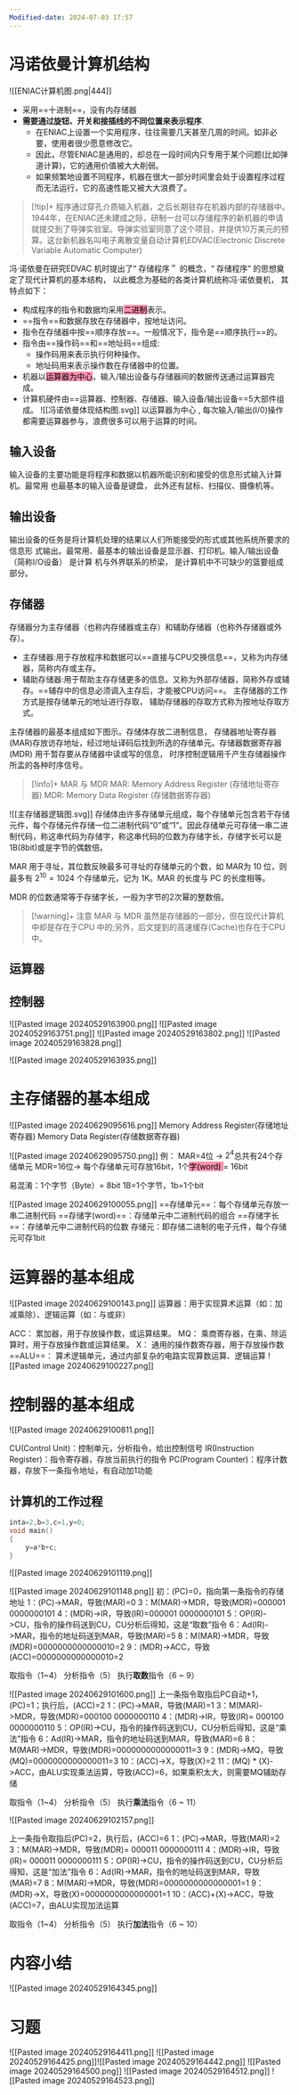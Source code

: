 ```yaml
---
Modified-date: 2024-07-03 17:57
---
```


# 冯诺依曼计算机结构
![[ENIAC计算机图.png|444]]
- 采用==十进制==，没有内存储器
- **需要通过旋钮、开关和接插线的不同位置来表示程序**.
	- 在ENIAC上设置一个实用程序，往往需要几天甚至几周的时间。如非必要，使用者很少愿意修改它。
	- 因此，尽管ENIAC是通用的，却总在一段时间内只专用于某个问题(比如弹道计算)，它的通用价值被大大削弱。
	- 如果频繁地设置不同程序，机器在很大一部分时间里会处于设置程序过程而无法运行，它的高速性能又被大大浪费了。


> [!tip]+ 程序通过穿孔介质输入机器，之后长期驻存在机器内部的存储器中。
> 1944年，在ENIAC还未建成之际，研制一台可以存储程序的新机器的申请就提交到了导弹实验室。导弹实验室同意了这个项目，并提供10万美元的预算。这台新机器名叫电子离散变量自动计算机EDVAC(Electronic Discrete Variable Automatic Computer)


冯·诺依曼在研究EDVAC 机时提出了“ 存储程序＂ 的概念，“ 存储程序” 的思想奠定了现代计算机的基本结构， 以此概念为基础的各类计算机统称冯·诺依曼机， 其特点如下：
- 构成程序的指令和数据均采用<mark style="background: #FF5582A6;">二进制</mark>表示。
- ==指令==和数据存放在存储器中，按地址访问。
- 指令在存储器中按==顺序存放==。一般情况下，指令是==顺序执行==的。
- 指令由==操作码==和==地址码==组成:
	- 操作码用来表示执行何种操作。
	- 地址码用来表示操作数在存储器中的位置。
- 机器以<mark style="background: #FF5582A6;">运算器为中心</mark>，输入/输出设备与存储器间的数据传送通过运算器完成。
- 计算机硬件由==运算器、控制器、存储器、输入设备/输出设备==5大部件组成。
![[冯诺依曼体现结构图.svg]]
以运算器为中心 , 每次输入/输出(I/0)操作都需要运算器参与，浪费很多可以用于运算的时间。


## 输入设备
输入设备的主要功能是将程序和数据以机器所能识别和接受的信息形式输入计算机。最常用
也最基本的输入设备是键盘， 此外还有鼠标、扫描仪、摄像机等。

## 输出设备
输出设备的任务是将计算机处理的结果以人们所能接受的形式或其他系统所要求的信息形
式输出。最常用、最基本的输出设备是显示器、打印机。输入/输出设备（简称I/O设备） 是计算
机与外界联系的桥梁， 是计算机中不可缺少的篮要组成部分。

## 存储器
存储器分为主存储器（也称内存储器或主存）和辅助存储器（也称外存储器或外存）。
- 主存储器:用于存放程序和数据可以==直接与CPU交换信息==，又称为内存储器，简称内存或主存。
- 辅助存储器:用于帮助主存存储更多的信息。又称为外部存储器，简称外存或辅存。==辅存中的信息必须调入主存后，才能被CPU访问==。
主存储器的工作方式是按存储单元的地址进行存取， 辅助存储器的存取方式称为按地址存取方式。

主存储器的最基本组成如下图示。存储体存放二进制信息， 存储器地址寄存器(MAR)存放访存地址，经过地址译码后找到所选的存储单元。存储器数据寄存器(MDR) 用千暂存要从存储器中读或写的信息， 时序控制逻辑用千产生存储器操作所盂的各种时序信号。
> [!info]+ MAR 与 MDR
> MAR: Memory Address Register (存储地址寄存器)
> MDR: Memory Data Register (存储数据寄存器)

![[主存储器逻辑图.svg]]
存储体由许多存储单元组成，每个存储单元包含若干存储元件，每个存储元件存储一位二进制代码“0”或“1”。因此存储单元可存储一串二进制代码，称这串代码为存储字，称这串代码的位数为存储字长，存储字长可以是 1B(8bit)或是字节的偶数倍。

MAR 用于寻址，其位数反映最多可寻址的存储单元的个数，如 MAR为 10 位，则最多有
$2^{10}=1024$ 个存储单元，记为 1K。MAR 的长度与 PC 的长度相等。

MDR 的位数通常等于存储字长，一般为字节的2次幂的整数倍。

> [!warning]+ 注意
> MAR 与 MDR 虽然是存储器的一部分，但在现代计算机中却是存在于CPU 中的;另外，后文提到的高速缓存(Cache)也存在于CPU中。


## 运算器


## 控制器





![[Pasted image 20240529163900.png]]
![[Pasted image 20240529163751.png]]
![[Pasted image 20240529163802.png]]
![[Pasted image 20240529163828.png]]

![[Pasted image 20240529163935.png]]

# 主存储器的基本组成
![[Pasted image 20240629095616.png]]
Memory Address Register(存储地址寄存器)
Memory Data Register(存储数据寄存器)




![[Pasted image 20240629095750.png]]
例：
MAR=4位 -> $2^4$总共有24个存储单元
MDR=16位-> 每个存储单元可存放16bit，1个<mark style="background: #FF5582A6;">字(word) </mark>= 16bit

易混淆：1个字节（Byte）= 8bit
1B=1个字节，1b=1个bit


![[Pasted image 20240629100055.png]]
==存储单元==：每个存储单元存放一串二进制代码
==存储字(word)==：存储单元中二进制代码的组合
==存储字长==：存储单元中二进制代码的位数
存储元：即存储二进制的电子元件，每个存储元可存1bit

# 运算器的基本组成
![[Pasted image 20240629100143.png]]
运算器：用于实现算术运算（如：加减乘除）、逻辑运算（如：与或非）

ACC： 累加器，用于存放操作数，或运算结果。
MQ： 乘商寄存器，在乘、除运算时，用于存放操作数或运算结果。
X： 通用的操作数寄存器，用于存放操作数
==ALU==： 算术逻辑单元，通过内部复杂的电路实现算数运算、逻辑运算
![[Pasted image 20240629100227.png]]

# 控制器的基本组成

![[Pasted image 20240629100811.png]]

CU(Control Unit)：控制单元，分析指令，给出控制信号
IR(Instruction Register)：指令寄存器，存放当前执行的指令
PC(Program Counter)：程序计数器，存放下一条指令地址，有自动加1功能

## 计算机的工作过程

```c
inta=2,b=3,c=1,y=0;
void main()
{
	y=a*b+c;
}					
```

![[Pasted image 20240629101119.png]]


![[Pasted image 20240629101148.png]]
初：(PC)=0，指向第一条指令的存储地址
1：(PC)->MAR，导致(MAR)=0
3：M(MAR)->MDR，导致(MDR)=000001 0000000101
4：(MDR)->IR，导致(IR)=000001 0000000101
5：OP(IR)->CU，指令的操作码送到CU，CU分析后得知，这是“取数”指令
6：Ad(IR)->MAR，指令的地址码送到MAR，导致(MAR)=5
8：M(MAR)->MDR，导致(MDR)=0000000000000010=2
9：(MDR)->ACC，导致(ACC)=0000000000000010=2

取指令（1~4）
分析指令（5）
执行**取数**指令（6 ~ 9）



![[Pasted image 20240629101600.png]]
上一条指令取指后PC自动+1，(PC)=1；执行后，(ACC)=2
1：(PC)->MAR，导致(MAR)=1
3：M(MAR)->MDR，导致(MDR)=000100 0000000110
4：(MDR)->IR，导致(IR)= 000100 0000000110
5：OP(IR)->CU，指令的操作码送到CU，CU分析后得知，这是“乘法”指令
6：Ad(IR)->MAR，指令的地址码送到MAR，导致(MAR)=6
8：M(MAR)->MDR，导致(MDR)=0000000000000011=3
9：(MDR)->MQ，导致(MQ)=0000000000000011=3
10：(ACC)->X，导致(X)=2
11：(MQ) * (X)->ACC，由ALU实现乘法运算，导致(ACC)=6，如果乘积太大，则需要MQ辅助存储

取指令（1~4）
分析指令（5）
执行**乘法**指令（6 ~ 11）



![[Pasted image 20240629102157.png]]

上一条指令取指后(PC)=2，执行后，(ACC)=6
1：(PC)->MAR，导致(MAR)=2
3：M(MAR)->MDR，导致(MDR)= 000011 0000000111
4：(MDR)->IR，导致(IR)= 000011 0000000111
5：OP(IR)->CU，指令的操作码送到CU，CU分析后得知，这是“加法”指令
6：Ad(IR)->MAR，指令的地址码送到MAR，导致(MAR)=7
8：M(MAR)->MDR，导致(MDR)=0000000000000001=1
9：(MDR)->X，导致(X)=0000000000000001=1
10：(ACC)+(X)->ACC，导致(ACC)=7，由ALU实现加法运算

取指令（1~4）
分析指令（5）
执行**加法**指令（6 ~ 10）
# 内容小结
![[Pasted image 20240529164345.png]]

# 习题
![[Pasted image 20240529164411.png]]
![[Pasted image 20240529164425.png]]![[Pasted image 20240529164442.png]]
![[Pasted image 20240529164500.png]]
![[Pasted image 20240529164512.png]]
![[Pasted image 20240529164523.png]]
